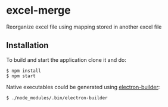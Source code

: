 # excel-merge

Reorganize excel file using mapping stored in another excel file

## Installation

To build and start the application clone it and do:

```
$ npm install
$ npm start
```

Native executables could be generated using [electron-builder](https://github.com/electron-userland/electron-builder):

```
$ ./node_modules/.bin/electron-builder 
```
